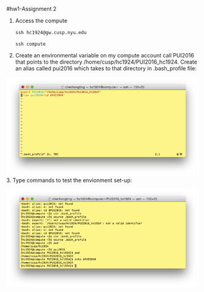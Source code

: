 #hw1-Assignment 2
1. Access the compute

	```
	ssh hc1924@gw.cusp.nyu.edu
	```
	```
	ssh compute
	```
2. Create an environmental variable on my compute account call PUI2016 that points to the directory 
/home/cusp/hc1924/PUI2016_hc1924. Create an alias called pui2016 which takes to that directory in .bash_profile file:

![Screenshot 1 Assignment 2: my .bash_profile](HW1_SS1.png)
3. Type commands to test the envionment set-up:

![Screenshot 1 Assignment 2: my .set up](HW1_SS2.png)
